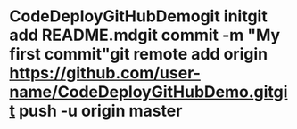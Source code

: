 # CodeDeployGitHubDemogit initgit add README.mdgit commit -m "My first commit"git remote add origin https://github.com/user-name/CodeDeployGitHubDemo.gitgit push -u origin master

